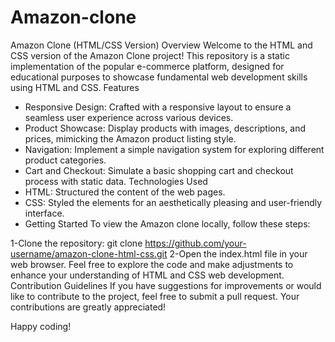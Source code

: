 # Amazon-clone
Amazon Clone (HTML/CSS Version)  Overview Welcome to the HTML and CSS version of the Amazon Clone project! This repository is a static implementation of the popular e-commerce platform, designed for educational purposes to showcase fundamental web development skills using HTML and CSS.
Features
* Responsive Design: Crafted with a responsive layout to ensure a seamless user experience across various devices.
* Product Showcase: Display products with images, descriptions, and prices, mimicking the Amazon product listing style.
* Navigation: Implement a simple navigation system for exploring different product categories.
* Cart and Checkout: Simulate a basic shopping cart and checkout process with static data.
Technologies Used
* HTML: Structured the content of the web pages.
* CSS: Styled the elements for an aesthetically pleasing and user-friendly interface.
* Getting Started
To view the Amazon clone locally, follow these steps:

1-Clone the repository: git clone https://github.com/your-username/amazon-clone-html-css.git
2-Open the index.html file in your web browser.
Feel free to explore the code and make adjustments to enhance your understanding of HTML and CSS web development.
Contribution Guidelines
If you have suggestions for improvements or would like to contribute to the project, feel free to submit a pull request. Your contributions are greatly appreciated!

Happy coding!
